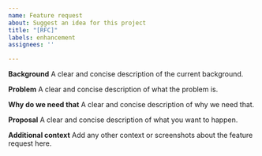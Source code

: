 ```yaml
---
name: Feature request
about: Suggest an idea for this project
title: "[RFC]"
labels: enhancement
assignees: ''

---
```


**Background**
A clear and concise description of the current background.

**Problem**
A clear and concise description of what the problem is.

**Why do we need that**
A clear and concise description of why we need that.

**Proposal**
A clear and concise description of what you want to happen.

**Additional context**
Add any other context or screenshots about the feature request here.
